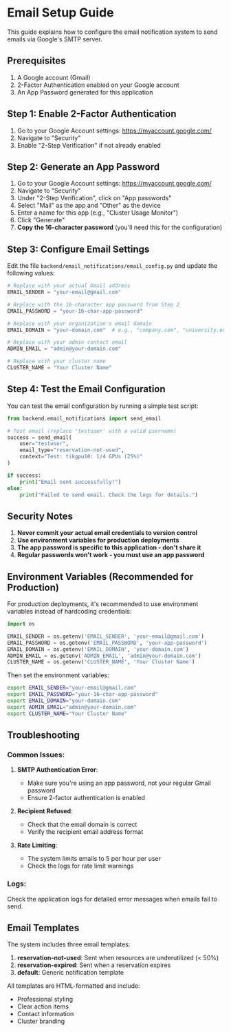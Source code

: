# Email Setup Guide

This guide explains how to configure the email notification system to send emails via Google's SMTP server.

## Prerequisites

1. A Google account (Gmail)
2. 2-Factor Authentication enabled on your Google account
3. An App Password generated for this application

## Step 1: Enable 2-Factor Authentication

1. Go to your Google Account settings: https://myaccount.google.com/
2. Navigate to "Security"
3. Enable "2-Step Verification" if not already enabled

## Step 2: Generate an App Password

1. Go to your Google Account settings: https://myaccount.google.com/
2. Navigate to "Security"
3. Under "2-Step Verification", click on "App passwords"
4. Select "Mail" as the app and "Other" as the device
5. Enter a name for this app (e.g., "Cluster Usage Monitor")
6. Click "Generate"
7. **Copy the 16-character password** (you'll need this for the configuration)

## Step 3: Configure Email Settings

Edit the file `backend/email_notifications/email_config.py` and update the following values:

```python
# Replace with your actual Gmail address
EMAIL_SENDER = "your-email@gmail.com"

# Replace with the 16-character app password from Step 2
EMAIL_PASSWORD = "your-16-char-app-password"

# Replace with your organization's email domain
EMAIL_DOMAIN = "your-domain.com"  # e.g., "company.com", "university.edu"

# Replace with your admin contact email
ADMIN_EMAIL = "admin@your-domain.com"

# Replace with your cluster name
CLUSTER_NAME = "Your Cluster Name"
```

## Step 4: Test the Email Configuration

You can test the email configuration by running a simple test script:

```python
from backend.email_notifications import send_email

# Test email (replace 'testuser' with a valid username)
success = send_email(
    user="testuser",
    email_type="reservation-not-used",
    context="Test: tikgpu10: 1/4 GPUs (25%)"
)

if success:
    print("Email sent successfully!")
else:
    print("Failed to send email. Check the logs for details.")
```

## Security Notes

1. **Never commit your actual email credentials to version control**
2. **Use environment variables for production deployments**
3. **The app password is specific to this application - don't share it**
4. **Regular passwords won't work - you must use an app password**

## Environment Variables (Recommended for Production)

For production deployments, it's recommended to use environment variables instead of hardcoding credentials:

```python
import os

EMAIL_SENDER = os.getenv('EMAIL_SENDER', 'your-email@gmail.com')
EMAIL_PASSWORD = os.getenv('EMAIL_PASSWORD', 'your-app-password')
EMAIL_DOMAIN = os.getenv('EMAIL_DOMAIN', 'your-domain.com')
ADMIN_EMAIL = os.getenv('ADMIN_EMAIL', 'admin@your-domain.com')
CLUSTER_NAME = os.getenv('CLUSTER_NAME', 'Your Cluster Name')
```

Then set the environment variables:
```bash
export EMAIL_SENDER="your-email@gmail.com"
export EMAIL_PASSWORD="your-16-char-app-password"
export EMAIL_DOMAIN="your-domain.com"
export ADMIN_EMAIL="admin@your-domain.com"
export CLUSTER_NAME="Your Cluster Name"
```

## Troubleshooting

### Common Issues:

1. **SMTP Authentication Error**: 
   - Make sure you're using an app password, not your regular Gmail password
   - Ensure 2-factor authentication is enabled

2. **Recipient Refused**:
   - Check that the email domain is correct
   - Verify the recipient email address format

3. **Rate Limiting**:
   - The system limits emails to 5 per hour per user
   - Check the logs for rate limit warnings

### Logs:
Check the application logs for detailed error messages when emails fail to send.

## Email Templates

The system includes three email templates:

1. **reservation-not-used**: Sent when resources are underutilized (< 50%)
2. **reservation-expired**: Sent when a reservation expires
3. **default**: Generic notification template

All templates are HTML-formatted and include:
- Professional styling
- Clear action items
- Contact information
- Cluster branding 